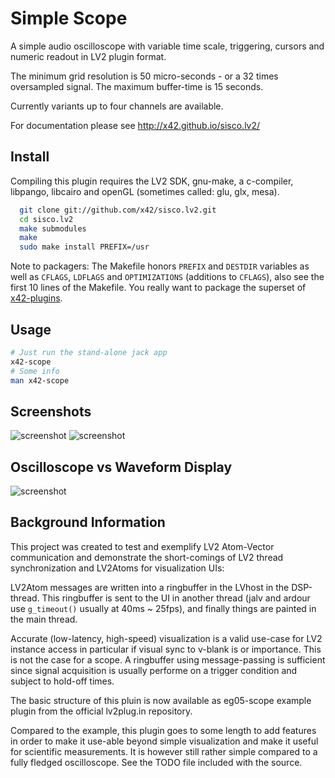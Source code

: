 Simple Scope
============

A simple audio oscilloscope with variable time scale, triggering, cursors
and numeric readout in LV2 plugin format.

The minimum grid resolution is 50 micro-seconds - or a 32 times oversampled
signal. The maximum buffer-time is 15 seconds.

Currently variants up to four channels are available.

For documentation please see http://x42.github.io/sisco.lv2/


Install
-------

Compiling this plugin requires the LV2 SDK, gnu-make, a c-compiler,
libpango, libcairo and openGL (sometimes called: glu, glx, mesa).

```bash
  git clone git://github.com/x42/sisco.lv2.git
  cd sisco.lv2
  make submodules
  make
  sudo make install PREFIX=/usr
```

Note to packagers: The Makefile honors `PREFIX` and `DESTDIR` variables as well
as `CFLAGS`, `LDFLAGS` and `OPTIMIZATIONS` (additions to `CFLAGS`), also
see the first 10 lines of the Makefile.
You really want to package the superset of [x42-plugins](https://github.com/x42/x42-plugins).

Usage
-------
```bash
# Just run the stand-alone jack app
x42-scope
# Some info
man x42-scope
```

Screenshots
-----------

![screenshot](https://raw.github.com/x42/sisco.lv2/master/img/sisco1.png "Single Channel Slow")
![screenshot](https://raw.github.com/x42/sisco.lv2/master/img/sisco4.png "Four Channel Variant")


Oscilloscope vs Waveform Display
--------------------------------

![screenshot](https://raw.github.com/x42/sisco.lv2/master/img/scopeVSwave.png "oscilloscope vs waveform")


Background Information
----------------------

This project was created to test and exemplify LV2 Atom-Vector communication
and demonstrate the short-comings of LV2 thread synchronization and LV2Atoms
for visualization UIs:

LV2Atom messages are written into a ringbuffer in the LVhost in the DSP-thread.
This ringbuffer is sent to the UI in another thread (jalv and ardour use
`g_timeout()` usually at 40ms ~ 25fps), and finally things are painted in the
main thread.

Accurate (low-latency, high-speed) visualization is a valid use-case for LV2
instance access in particular if visual sync to v-blank is or importance.
This is not the case for a scope. A ringbuffer using message-passing is sufficient
since signal acquisition is usually performe on a trigger condition and subject to
hold-off times.

The basic structure of this pluin is now available as eg05-scope example plugin
from the official lv2plug.in repository.

Compared to the example, this plugin goes to some length to add features in
order to make it use-able beyond simple visualization and make it useful
for scientific measurements. It is however still rather simple compared to
a fully fledged oscilloscope. See the TODO file included with the source.
